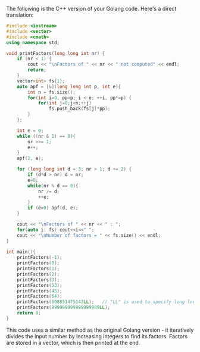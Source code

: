 The following is the C++ version of your Golang code.
Here's a direct translation:
```cpp
#include <iostream>
#include <vector>
#include <cmath>
using namespace std;

void printFactors(long long int nr) { 
    if (nr < 1) {
        cout << "\nFactors of " << nr << " not computed" << endl;
        return;  
    }
    vector<int> fs{1};
    auto apf = [&](long long int p, int e){
        int n = fs.size();
        for(int i=0, pp=p; i < e; ++i, pp*=p) {
            for(int j=0;j<n;++j) 
                fs.push_back(fs[j]*pp);   
        }       
    };  

    int e = 0;
    while ((nr & 1) == 0){ 
        nr >>= 1;
        e++; 
    }
    apf(2, e);

    for (long long int d = 3; nr > 1; d += 2) {
        if (d*d > nr) d = nr;
        e=0;
        while(nr % d == 0){
            nr /= d;
            ++e;   
        }
        if (e>0) apf(d, e);  
    }

    cout << "\nFactors of " << nr << " : ";
    for(auto i: fs) cout<<i<<" "; 
    cout << "\nNumber of factors = " << fs.size() << endl;   
} 
  
int main(){
    printFactors(-1); 
    printFactors(0); 
    printFactors(1); 
    printFactors(2); 
    printFactors(3); 
    printFactors(53);
    printFactors(45);
    printFactors(64);  
    printFactors(600851475143LL);   // "LL" is used to specify long long int literals in C++.
    printFactors(999999999999999989LL);  
    return 0;     
} 
```
This code uses a similar method as the original Golang version - it iteratively divides the input number by increasing integers to find its factors. Factors are stored in a vector, which is then printed at the end.
